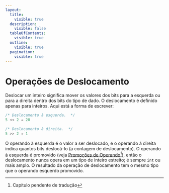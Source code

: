 ```yaml
---
layout:
  title:
    visible: true
  description:
    visible: false
  tableOfContents:
    visible: true
  outline:
    visible: true
  pagination:
    visible: true
---
```


# Operações de Deslocamento

Deslocar um inteiro significa mover os valores dos bits para a esquerda ou para a direita dentro dos bits do tipo de dado. O deslocamento é definido apenas para inteiros. Aqui está a forma de escrever:

```c
/* Deslocamento à esquerda.  */
5 << 2 ⇒ 20

/* Deslocamento à direita.  */
5 >> 2 ⇒ 1
```

O operando à esquerda é o valor a ser deslocado, e o operando à direita indica quantos bits deslocá-lo (a contagem de deslocamento). O operando à esquerda é promovido (veja [Promoções de Operando](#user-content-fn-1)[^1]), então o deslocamento nunca opera em um tipo de inteiro estreito; é sempre `int` ou mais amplo. O resultado da operação de deslocamento tem o mesmo tipo que o operando esquerdo promovido.

[^1]: Capítulo pendente de tradução

